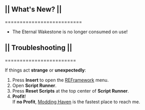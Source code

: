 ## || What's New? ||  
==========================  

- The Eternal Wakestone is no longer consumed on use!  

## || Troubleshooting ||  
========================  

If things act **strange** or **unexpectedly**:

1. Press **Insert** to open the [REFramework](https://www.nexusmods.com/residentevil42023/mods/12) menu.
2. Open **Script Runner**.
3. Press **Reset Scripts** at the top center of **Script Runner**.
4. **Profit**!  
   If **no Profit**, [Modding Haven](https://discord.gg/modding-haven-718224210270617702) is the fastest place to reach me.
